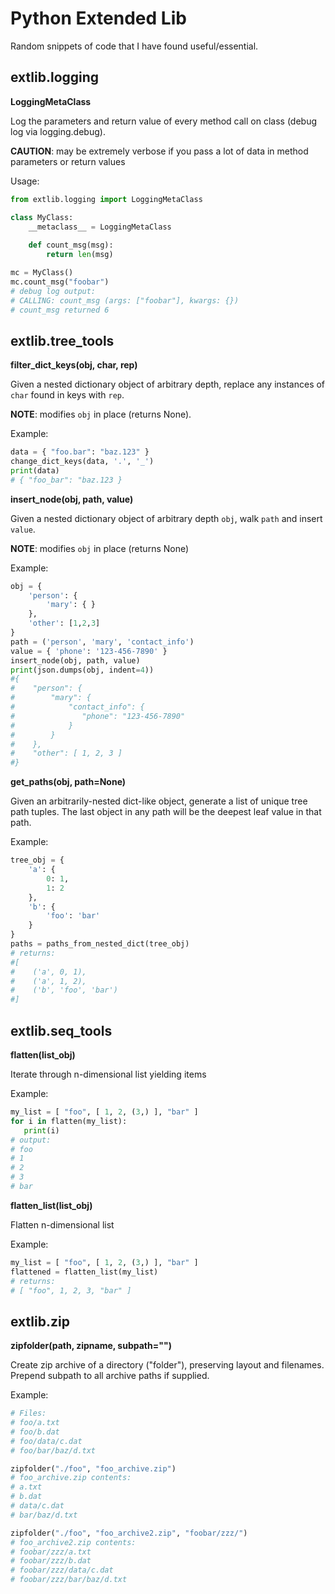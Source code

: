 Python Extended Lib
===================

Random snippets of code that I have found useful/essential.


extlib.logging
--------------

**LoggingMetaClass**

Log the parameters and return value of every method call on class (debug log via logging.debug).

**CAUTION**: may be extremely verbose if you pass a lot of data in method parameters or return values

Usage:

```python
from extlib.logging import LoggingMetaClass

class MyClass:
    __metaclass__ = LoggingMetaClass
    
    def count_msg(msg):
        return len(msg)

mc = MyClass()
mc.count_msg("foobar")
# debug log output:
# CALLING: count_msg (args: ["foobar"], kwargs: {})
# count_msg returned 6
```

extlib.tree_tools
-----------------

**filter\_dict\_keys(obj, char, rep)**

Given a nested dictionary object of arbitrary depth, replace any instances of ``char`` found in keys with
``rep``. 

**NOTE**: modifies ``obj`` in place (returns None).

Example:
    
```python
data = { "foo.bar": "baz.123" }
change_dict_keys(data, '.', '_')
print(data)
# { "foo_bar": "baz.123 }
```


**insert\_node(obj, path, value)**

Given a nested dictionary object of arbitrary depth ``obj``, walk ``path`` and insert ``value``.

**NOTE**: modifies ``obj`` in place (returns None)

Example:

```python
obj = {
    'person': {
        'mary': { }
    },
    'other': [1,2,3]
}
path = ('person', 'mary', 'contact_info')
value = { 'phone': '123-456-7890' }
insert_node(obj, path, value)
print(json.dumps(obj, indent=4))
#{
#    "person": {
#        "mary": {
#            "contact_info": {
#               "phone": "123-456-7890"
#            }
#        }
#    },
#    "other": [ 1, 2, 3 ]
#}
```
    
**get\_paths(obj, path=None)**

Given an arbitrarily-nested dict-like object, generate a list of unique tree path tuples.
The last object in any path will be the deepest leaf value in that path.

Example:

```python
tree_obj = {
    'a': {
        0: 1,
        1: 2
    },
    'b': {
        'foo': 'bar'
    }
}
paths = paths_from_nested_dict(tree_obj)
# returns:
#[
#    ('a', 0, 1),
#    ('a', 1, 2),
#    ('b', 'foo', 'bar')
#]
``` 
    
extlib.seq_tools
----------------

**flatten(list\_obj)**

Iterate through n-dimensional list yielding items

Example:

```python
my_list = [ "foo", [ 1, 2, (3,) ], "bar" ]
for i in flatten(my_list):
   print(i)
# output:
# foo
# 1
# 2
# 3
# bar
```
   
**flatten\_list(list\_obj)**
    
Flatten n-dimensional list

Example:

```python
my_list = [ "foo", [ 1, 2, (3,) ], "bar" ]
flattened = flatten_list(my_list)
# returns:
# [ "foo", 1, 2, 3, "bar" ]
```

extlib.zip
----------

**zipfolder(path, zipname, subpath="")**

Create zip archive of a directory ("folder"), preserving layout and filenames. Prepend subpath to all archive paths if supplied.

Example:

```python
# Files:
# foo/a.txt
# foo/b.dat
# foo/data/c.dat
# foo/bar/baz/d.txt

zipfolder("./foo", "foo_archive.zip")
# foo_archive.zip contents:
# a.txt
# b.dat
# data/c.dat
# bar/baz/d.txt

zipfolder("./foo", "foo_archive2.zip", "foobar/zzz/")
# foo_archive2.zip contents:
# foobar/zzz/a.txt
# foobar/zzz/b.dat
# foobar/zzz/data/c.dat
# foobar/zzz/bar/baz/d.txt
```